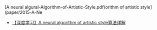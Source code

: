 [A neural algural-Algorithm-of-Artistic-Style.pdf)orithm of artistic style](paper/2015-A-Ne

* [【深度学习】A neural algorithm of artistic style算法详解](https://blog.csdn.net/shenxiaolu1984/article/details/52090012?tdsourcetag=s_pctim_aiomsg)

